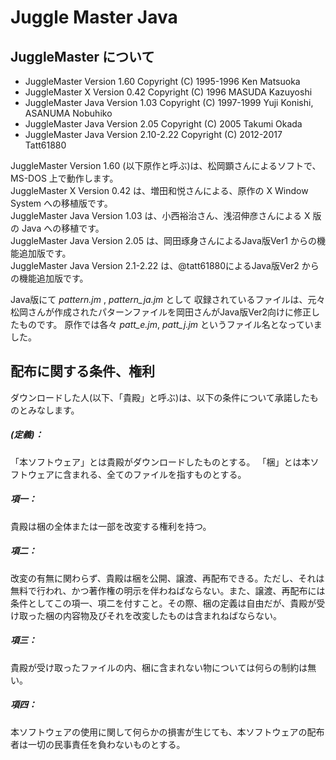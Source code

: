 # Juggle Master Java

## JuggleMaster について
* JuggleMaster Version 1.60 Copyright (C) 1995-1996 Ken Matsuoka
* JuggleMaster X Version 0.42 Copyright (C) 1996 MASUDA Kazuyoshi
* JuggleMaster Java Version 1.03 Copyright (C) 1997-1999 Yuji Konishi, ASANUMA Nobuhiko
* JuggleMaster Java Version 2.05 Copyright (C) 2005 Takumi Okada
* JuggleMaster Java Version 2.10-2.22 Copyright (C) 2012-2017 Tatt61880

JuggleMaster Version 1.60 (以下原作と呼ぶ)は、松岡顕さんによるソフトで、MS-DOS 上で動作します。  
JuggleMaster X Version 0.42 は、増田和悦さんによる、原作の X Window System への移植版です。  
JuggleMaster Java Version 1.03 は、小西裕治さん、浅沼伸彦さんによる X 版の Java への移植です。  
JuggleMaster Java Version 2.05 は、岡田琢身さんによるJava版Ver1 からの機能追加版です。  
JuggleMaster Java Version 2.1-2.22 は、@tatt61880によるJava版Ver2 からの機能追加版です。  

Java版にて *pattern.jm* , *pattern_ja.jm* として 収録されているファイルは、元々松岡さんが作成されたパターンファイルを岡田さんがJava版Ver2向けに修正したものです。
原作では各々 *patt_e.jm*, *patt_j.jm* というファイル名となっていました。

## 配布に関する条件、権利
ダウンロードした人(以下、「貴殿」と呼ぶ)は、以下の条件について承諾したものとみなします。
##### (定義)：
「本ソフトウェア」とは貴殿がダウンロードしたものとする。
「梱」とは本ソフトウェアに含まれる、全てのファイルを指すものとする。

##### 項一：
貴殿は梱の全体または一部を改変する権利を持つ。

##### 項二：
改変の有無に関わらず、貴殿は梱を公開、譲渡、再配布できる。ただし、それは無料で行われ、かつ著作権の明示を伴わねばならない。また、譲渡、再配布には条件としてこの項一、項二を付すこと。その際、梱の定義は自由だが、貴殿が受け取った梱の内容物及びそれを改変したものは含まれねばならない。

##### 項三：
貴殿が受け取ったファイルの内、梱に含まれない物については何らの制約は無い。

##### 項四：
本ソフトウェアの使用に関して何らかの損害が生じても、本ソフトウェアの配布者は一切の民事責任を負わないものとする。 
